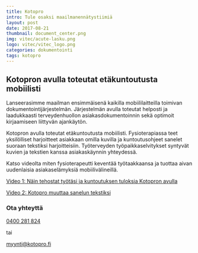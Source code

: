 ```yaml
---
title: Kotopro
intro: Tule osaksi maailmanennätystiimiä
layout: post
date: 2017-08-21
thumbnail: document_center.png
img: vitec/acute-lasku.png
logo: vitec/vitec_logo.png
categories: dokumentointi
tags: kotopro
---
```


## Kotopron avulla toteutat etäkuntoutusta mobiilisti

Lanseerasimme maailman ensimmäisenä kaikilla mobiililaitteilla toimivan dokumentointijärjestelmän. Järjestelmän avulla toteutat helposti ja laadukkaasti terveydenhuollon asiakasdokumentoinnin sekä optimoit kirjaamiseen liittyvän ajankäytön.

Kotopron avulla toteutat etäkuntoutusta mobiilisti. Fysioterapiassa teet yksilölliset harjoitteet asiakkaan omilla kuvilla ja kuntoutusohjeet sanelet suoraan tekstiksi harjoitteisiin. Työterveyden työpaikkaselvitykset syntyvät kuvien ja tekstien kanssa asiakaskäynnin yhteydessä.

Katso videolta miten fysioterapeutti keventää työtaakkaansa ja tuottaa aivan uudenlaisia asiakaselämyksiä mobiilivälineillä.

[Video 1: Näin tehostat työtäsi ja kuntoutuksen tuloksia Kotopron avulla](https://www.youtube.com/watch?v=WefPmr-Q77M) 

[Video 2: Kotopro muuttaa sanelun tekstiksi](https://www.youtube.com/watch?v=RkMN1oZdHx8)

### Ota yhteyttä

[0400 281 824](tel://+358400281824) 

tai 

[myynti@kotopro.fi](mailto://myynti@kotopro.fi)

